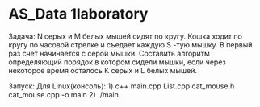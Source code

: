 # AS_Data 1laboratory
Задача:
    N серых и M белых мышей сидят по кругу. Кошка ходит по кругу по часовой
    стрелке и съедает каждую S -тую мышку. В первый раз счет начинается с
    серой мышки. Составить алгоритм определяющий порядок в котором сидели
    мышки, если через некоторое время осталось K серых и L белых мышей.

Запуск:
    Для Linux(консоль):
    1) c++ main.cpp List.cpp cat_mouse.h cat_mouse.cpp -o main
    2) ./main

